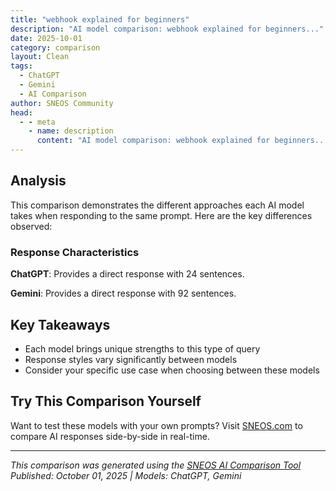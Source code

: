 ```yaml
---
title: "webhook explained for beginners"
description: "AI model comparison: webhook explained for beginners..."
date: 2025-10-01
category: comparison
layout: Clean
tags:
  - ChatGPT
  - Gemini
  - AI Comparison
author: SNEOS Community
head:
  - - meta
    - name: description
      content: "AI model comparison: webhook explained for beginners..."
---
```


<ChatComparison
  title="webhook explained for beginners"
  prompt="webhook explained for beginners"
  :responses='{"ChatGPT": "Sure! Here\u2019s a simple explanation of **webhooks** for beginners:\n\n### What is a Webhook?\n\nA **webhook** is a way for one computer system to send real-time information to another system automatically. Think of it as a way for apps to \u0022talk\u0022 to each other instantly when something happens.\n\n---\n\n### How Does a Webhook Work?\n\n1. **Sign Up for Notifications:** You tell one service (like GitHub, Stripe, or Slack) where to send information by giving it a special URL called a **webhook URL**.\n \n2. **Something Happens:** When an event happens in that service (like someone making a payment, pushing code, or receiving a message), it sends the details to the webhook URL.\n\n3. **Receive Data:** Your server or app at that URL gets the data right away and can do something with it \u2014 like updating a database, sending you a notification, or starting another task.\n\n---\n\n### Example to Understand\n\nImagine you have an online store, and you want to get notified instantly when someone places an order:\n\n- You create a webhook URL on your server.\n- You tell your payment gateway to send order details to that URL whenever a payment is successful.\n- When a customer buys something, the payment gateway sends the order details to your webhook URL.\n- Your server gets the data immediately and can confirm the order, send a thank-you email, or update your inventory.\n\n---\n\n### Why Use Webhooks?\n\n- **Real-time Updates:** You get data instantly without having to keep checking (polling) for changes.\n- **Automation:** They help automate workflows between different applications.\n- **Efficiency:** Saves resources because you only get notified when something happens instead of continuously asking for updates.\n\n---\n\n### Key Points to Remember:\n\n- A webhook is a **user-defined callback URL**.\n- It is triggered by **events**.\n- It delivers data via an **HTTP POST request**.\n- Your application needs to have a server endpoint ready to **receive** and **handle** the webhook data.\n\n---\n\nIf you want, I can also help with a simple example of how to set up a webhook or how to receive data using a programming language like Python or JavaScript!", "Gemini": "Okay, let\u0027s break down webhooks for beginners. Imagine them as a delivery service for information, specifically designed for the internet.\n\n**What are Webhooks?**\n\nThink of a webhook as a way for two applications to talk to each other **instantly** when something interesting happens. It\u0027s like subscribing to a magazine, but instead of a paper magazine arriving in your mailbox, it\u0027s data being sent to a specific web address the moment something changes.\n\n**Here\u0027s the analogy of a regular API vs. a Webhook:**\n\n* **Regular API (like a question you ask someone):**\n * You repeatedly ask someone: \u0022Hey, has there been an update? Has there been an update? Has there been an update?\u0022 (You constantly poll them)\n * They only tell you something **when you ask**.\n * This can be wasteful and slow because you might be asking when nothing has changed.\n\n* **Webhook (like subscribing to a magazine or a notification):**\n * You say: \u0022Hey, whenever something updates, **tell me immediately at this specific address.**\u0022 (You subscribe to updates).\n * They only contact you **when there\u0027s something new**.\n * This is much more efficient because you only receive information when it\u0027s available.\n\n**Key Concepts:**\n\n* **Event:** Something that happens that triggers the webhook. Examples:\n * A new user signs up on a website.\n * A payment is processed.\n * A comment is posted.\n * A file is uploaded.\n* **Source (or Trigger):** The application where the event occurs. Examples:\n * A social media platform (like Twitter).\n * A payment gateway (like Stripe).\n * A project management tool (like Trello).\n * A code repository (like GitHub).\n* **Destination (or Listener):** The application that receives the data about the event. This is the web address you provide.\n* **Payload:** The actual data that is sent. It\u0027s usually in a format like JSON (JavaScript Object Notation), which is easy for computers to read. The payload contains details about the event that occurred.\n* **HTTP POST Request:** The way the data is sent. Think of it like a letter being mailed to the address you provided. It uses the HTTP protocol, which is the foundation of communication on the web.\n\n**How it Works (Step-by-Step):**\n\n1. **Configuration:** You tell the source application (e.g., Stripe) where to send the data. This involves providing a URL (a web address) where your application is listening for webhook events. This URL is often called a \u0022webhook endpoint.\u0022\n2. **Event Happens:** Something interesting happens on the source application (e.g., a payment is made in Stripe).\n3. **Webhook Triggered:** The source application recognizes the event and triggers the webhook.\n4. **Data Sent:** The source application packages up the relevant data about the event into a \u0022payload\u0022 (usually JSON).\n5. **HTTP POST Request:** The source application sends an HTTP POST request to the URL you provided, including the payload in the body of the request.\n6. **Destination Application Receives:** Your application (listening at the provided URL) receives the HTTP POST request.\n7. **Process Data:** Your application processes the data from the payload and takes the appropriate action (e.g., update a database, send an email, trigger another process).\n\n**Why Use Webhooks?**\n\n* **Real-time Updates:** Get information immediately, without constantly asking for it.\n* **Efficiency:** Reduce unnecessary API calls and save resources.\n* **Automation:** Automate tasks based on events happening in other applications.\n* **Integration:** Connect different applications together seamlessly.\n\n**Example Scenario:**\n\nLet\u0027s say you have an e-commerce website and want to automatically send a welcome email to new customers.\n\n1. **Source:** Your e-commerce platform (e.g., Shopify).\n2. **Event:** A new customer creates an account.\n3. **Configuration:** You configure Shopify to send a webhook to your email marketing service (e.g., Mailchimp) whenever a new customer signs up. You provide Mailchimp with a unique URL (webhook endpoint).\n4. **Webhook Triggered:** A new customer signs up on your website.\n5. **Data Sent:** Shopify sends a JSON payload to Mailchimp containing the customer\u0027s name, email address, and other relevant information.\n6. **Mailchimp Receives:** Mailchimp receives the HTTP POST request with the JSON payload.\n7. **Process Data:** Mailchimp extracts the customer\u0027s email address and automatically adds them to your welcome email list.\n\n**Technical Considerations (A bit more advanced, but good to know):**\n\n* **Security:** Webhooks can be vulnerable to security threats. Always verify that the incoming request is actually coming from the expected source. Common security measures include:\n * **Secret Token/Signature:** The source application includes a secret token or signature in the HTTP header or payload. Your application can verify this signature to ensure the request is legitimate.\n * **HTTPS:** Always use HTTPS to encrypt the data being transmitted.\n* **Error Handling:** Your application should handle errors gracefully. If a webhook request fails, you should log the error and potentially retry the request later.\n* **Idempotency:** Your application should be designed to handle duplicate webhook requests. This can happen if the source application retries a request that was already successfully processed. You can use a unique identifier in the payload to track whether a request has already been processed.\n\n**In Simple Terms:**\n\nWebhooks are like automated messengers that deliver updates from one application to another the moment something important happens. They\u0027re a powerful way to build integrations and automate tasks in your web applications.\n"}' 
  published-date="18:48"
/>

## Analysis

This comparison demonstrates the different approaches each AI model takes when responding to the same prompt. Here are the key differences observed:

### Response Characteristics

**ChatGPT**: Provides a direct response with 24 sentences. 

**Gemini**: Provides a direct response with 92 sentences. 

## Key Takeaways

- Each model brings unique strengths to this type of query
- Response styles vary significantly between models
- Consider your specific use case when choosing between these models

## Try This Comparison Yourself

Want to test these models with your own prompts? Visit [SNEOS.com](https://sneos.com) to compare AI responses side-by-side in real-time.

---

*This comparison was generated using the [SNEOS AI Comparison Tool](https://sneos.com)*
*Published: October 01, 2025 | Models: ChatGPT, Gemini*

